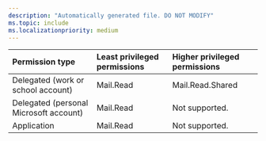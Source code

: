 ```yaml
---
description: "Automatically generated file. DO NOT MODIFY"
ms.topic: include
ms.localizationpriority: medium
---
```


|Permission type|Least privileged permissions|Higher privileged permissions|
|:---|:---|:---|
|Delegated (work or school account)|Mail.Read|Mail.Read.Shared|
|Delegated (personal Microsoft account)|Mail.Read|Not supported.|
|Application|Mail.Read|Not supported.|

